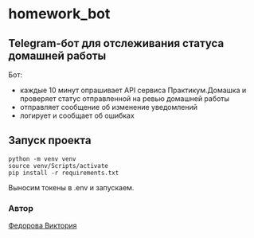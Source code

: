 # homework_bot

## Telegram-бот для отслеживания статуса домашней работы 
Бот:
- каждые 10 минут опрашивает API сервиса Практикум.Домашка и проверяет статус отправленной на ревью домашней работы
- отправляет сообщение об изменение уведомлений
- логирует и сообщает об ошибках

## Запуск проекта
```
python -m venv venv
source venv/Scripts/activate
pip install -r requirements.txt
```
Выносим токены в .env и запускаем.

### Автор
[Федорова Виктория](https://github.com/Victoriafed)


